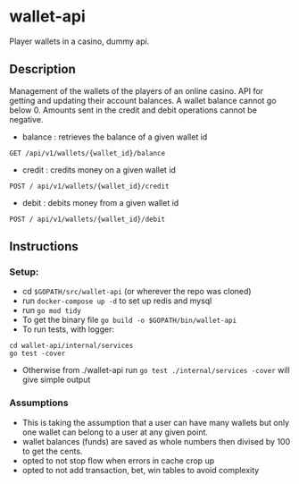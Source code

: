 # wallet-api
Player wallets in a casino, dummy api.

## Description
Management of the wallets of the players of an online casino. API for getting and updating their account balances.
A wallet balance cannot go below 0. Amounts sent in the credit and debit operations cannot be negative.
- balance : retrieves the balance of a given wallet id
```
GET /api/v1/wallets/{wallet_id}/balance
```
- credit : credits money on a given wallet id
```
POST / api/v1/wallets/{wallet_id}/credit
```
- debit : debits money from a given wallet id
```
POST / api/v1/wallets/{wallet_id}/debit
```

## Instructions
### Setup: 
- cd `$GOPATH/src/wallet-api` (or wherever the repo was cloned)
- run `docker-compose up -d` to set up redis and mysql
- run `go mod tidy`
- To get the binary file `go build -o $GOPATH/bin/wallet-api`
- To run tests, with logger:
```
cd wallet-api/internal/services
go test -cover
```
- Otherwise from ./wallet-api run `go test ./internal/services -cover` will give simple output


### Assumptions
- This is taking the assumption that a user can have many wallets but only one wallet can belong to a user at any given point.
- wallet balances (funds) are saved as whole numbers then divised by 100 to get the cents.
- opted to not stop flow when errors in cache crop up
- opted to not add transaction, bet, win tables to avoid complexity
